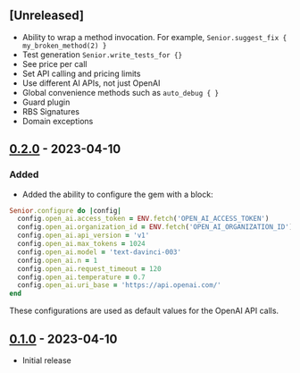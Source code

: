 ## [Unreleased]

- Ability to wrap a method invocation. For example, `Senior.suggest_fix { my_broken_method(2) }`
- Test generation `Senior.write_tests_for {}`
- See price per call
- Set API calling and pricing limits
- Use different AI APIs, not just OpenAI
- Global convenience methods such as `auto_debug { }`
- Guard plugin
- RBS Signatures
- Domain exceptions

## [0.2.0] - 2023-04-10

### Added
- Added the ability to configure the gem with a block:
```ruby
Senior.configure do |config|
  config.open_ai.access_token = ENV.fetch('OPEN_AI_ACCESS_TOKEN')
  config.open_ai.organization_id = ENV.fetch('OPEN_AI_ORGANIZATION_ID') # Optional
  config.open_ai.api_version = 'v1'
  config.open_ai.max_tokens = 1024
  config.open_ai.model = 'text-davinci-003'
  config.open_ai.n = 1
  config.open_ai.request_timeout = 120
  config.open_ai.temperature = 0.7
  config.open_ai.uri_base = 'https://api.openai.com/'
end
```
These configurations are used as default values for the OpenAI API calls.

## [0.1.0] - 2023-04-10

- Initial release

[0.2.0]: https://github.com/wilsonsilva/senior/compare/v0.1.0...v0.2.0
[0.1.0]: https://github.com/wilsonsilva/senior/compare/eecec20...v0.1.0
